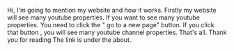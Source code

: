 Hi, I'm going to mention my website and how it works. Firstly my website will see many youtube properties. If you want to see many youtube properties. 
You need to click the " go to a new page" button. If you click that button , you will see many youtube channel properties.
That's all.
Thank you for reading 
The link is under the about.
